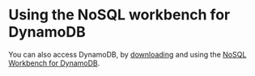 # Using the NoSQL workbench for DynamoDB<a name="Using.Workbench"></a>

You can also access DynamoDB, by [downloading](https://docs.aws.amazon.com/amazondynamodb/latest/developerguide/workbench.settingup.html) and using the [NoSQL Workbench for DynamoDB](workbench.md)\.